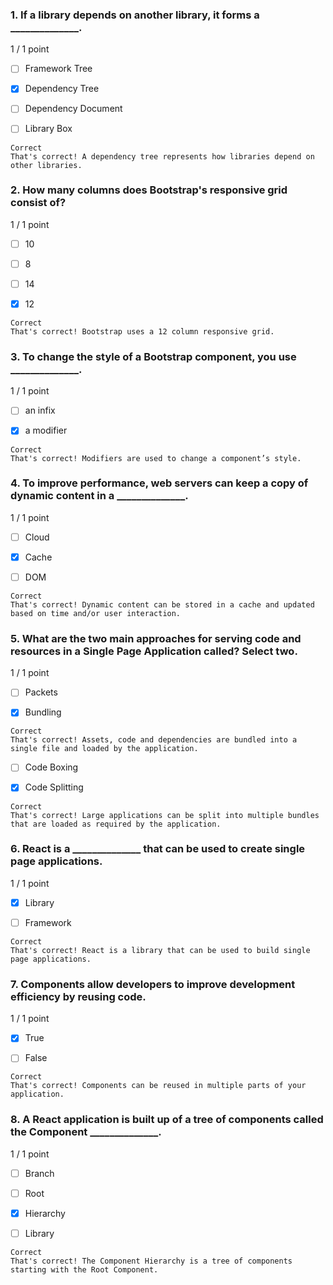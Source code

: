 ### 1. If a library depends on another library, it forms a ______________.

1 / 1 point

- [ ] Framework Tree


- [x] Dependency Tree


- [ ] Dependency Document


- [ ] Library Box
```
Correct
That's correct! A dependency tree represents how libraries depend on other libraries.
```
### 2. How many columns does Bootstrap's responsive grid consist of?

1 / 1 point

- [ ] 10


- [ ] 8


- [ ] 14


- [x] 12
```
Correct
That's correct! Bootstrap uses a 12 column responsive grid.
```
### 3. To change the style of a Bootstrap component, you use  ______________.

1 / 1 point

- [ ] an infix


- [x] a modifier
```
Correct
That's correct! Modifiers are used to change a component’s style.
```
### 4. To improve performance, web servers can keep a copy of dynamic content in a ______________.

1 / 1 point

- [ ] Cloud


- [x] Cache


- [ ] DOM
```
Correct
That's correct! Dynamic content can be stored in a cache and updated based on time and/or user interaction.
```
### 5. What are the two main approaches for serving code and resources in a Single Page Application called? Select two.

1 / 1 point

- [ ] Packets


- [x] Bundling
```
Correct
That's correct! Assets, code and dependencies are bundled into a single file and loaded by the application.
```

- [ ] Code Boxing


- [x] Code Splitting
```
Correct
That's correct! Large applications can be split into multiple bundles that are loaded as required by the application.
```
### 6. React is a ______________ that can be used to create single page applications.

1 / 1 point

- [x] Library


- [ ] Framework
```
Correct
That's correct! React is a library that can be used to build single page applications.
```
### 7. Components allow developers to improve development efficiency by reusing code.

1 / 1 point

- [x] True


- [ ] False
```
Correct
That's correct! Components can be reused in multiple parts of your application.
```
### 8. A React application is built up of a tree of components called the Component ______________.

1 / 1 point

- [ ] Branch


- [ ] Root


- [x] Hierarchy


- [ ] Library
```
Correct
That's correct! The Component Hierarchy is a tree of components starting with the Root Component.
```